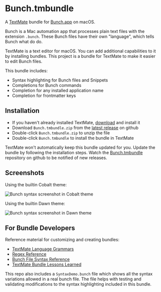 # Bunch.tmbundle

A [TextMate](https://macromates.com/) bundle for
[Bunch.app](https://bunchapp.co) on macOS.

Bunch is a Mac automation app that processes plain text files with the extension
`.bunch`. These Bunch files have their own "language", which tells Bunch what do
do.

TextMate is a text editor for macOS. You can add additional capabilities to
it by installing bundles. This project is a bundle for TextMate to make it
easier to edit Bunch files.

This bundle includes:

- Syntax highlighting for Bunch files and Snippets
- Completions for Bunch commands
- Completion for any installed application name
- Completion for frontmatter keys


## Installation

- If you haven't already installed TextMate,
  [download](https://macromates.com/download) and install it
- Download `Bunch.tmbundle.zip` from the [latest release](https://github.com/kotfu/Bunch.tmbundle/releases) on github
- Double-click `Bunch.tmbundle.zip` to unzip the file
- Double-click `Bunch.tmbundle` to install the bundle in TextMate

TextMate won't automatically keep this bundle updated for you. Update the bundle
by following the installation steps. Watch the
[Bunch.tmbundle](https://github.com/kotfu/Bunch.tmbundle) repository on github
to be notified of new releases.


## Screenshots

Using the builtin Cobalt theme:

![Bunch syntax screenshot in Cobalt theme](https://www.kotfu.net/software-scraps/bunch-tmbundle-dark-cobalt.png)

Using the builtin Dawn theme:

![Bunch syntax screenshot in Dawn theme](https://www.kotfu.net/software-scraps/bunch-tmbundle-light-dawn.png)


## For Bundle Developers

Reference material for customizing and creating bundles:

* [TextMate Language Grammars](https://macromates.com/manual/en/language_grammars)
* [Regex Reference](https://macromates.com/manual/en/regular_expressions)
* [Bunch File Syntax Reference](https://bunchapp.co/docs/bunch-files/quick-reference/)
* [TextMate Bundle Lessons Learned](https://www.apeth.com/nonblog/stories/textmatebundle.html)

This repo also includes a `SyntaxDemo.bunch` file which shows all the syntax
variations allowed in a real bunch file. The file helps with testing and
validating modifications to the syntax highlighting included in this bundle.
